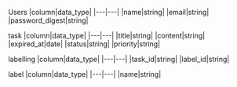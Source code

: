 Users
|column|data_type|
|---|---|
|name|string|
|email|string|
|password_digest|string|

task
|column|data_type|
|---|---|
|title|string|
|content|string|
|expired_at|date|
|status|string|
|priority|string|

labelling
|column|data_type|
|---|---|
|task_id|string|
|label_id|string|

label
|column|data_type|
|---|---|
|name|string|
